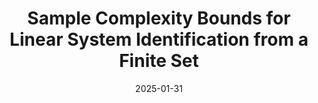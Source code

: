 ---
title: "Sample Complexity Bounds for Linear System Identification from a Finite Set"
collection: publications
permalink: /publication/2024-bounds-finite-set-ID
excerpt: 'This paper considers a finite sample perspective on the problem of identifying an LTI system from a finite set of possible systems using trajectory data. To this end, we use the maximum likelihood estimator to identify the true system and provide an upper bound for its sample complexity. Crucially, the derived bound does not rely on a potentially restrictive stability assumption. Additionally, we leverage tools from information theory to provide a lower bound to the sample complexity that holds independently of the used estimator. The derived sample complexity bounds are analyzed analytically and numerically.'
date: 2025-01-31
link: 'https://ieeexplore.ieee.org/abstract/document/10787218'
github: 'https://github.com/col-tasas/2024-bounds-finite-set-ID'
talk: '/files/pdf/research/talks/slides_ACC2025.pdf'
citation: 'Chatzikiriakos, N. and Iannelli. A. (2024) in <i> IEEE Control Systems Letters</i> (Vol. 8), doi: 10.1109/LCSYS.2024.3514995'
---